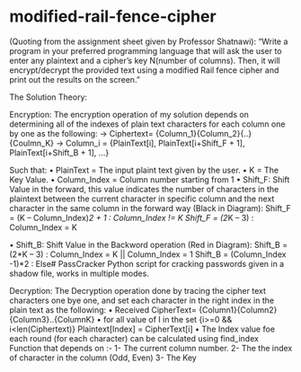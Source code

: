 # modified-rail-fence-cipher
(Quoting from the assignment sheet given by Professor Shatnawi):
“Write a program in your preferred programming language that will ask the user to enter any plaintext
and a cipher’s key N(number of columns). Then, it will encrypt/decrypt the provided text using a
modified Rail fence cipher and print out the results on the screen.”

The Solution Theory:

Encryption:
The encryption operation of my solution depends on determining
all of the indexes of plain text characters for each column one by one as the
following:
  → Ciphertext= {Column_1}{Column_2}{..}{Coulmn_K}
  -> Column_i = {PlainText[i], PlainText[i+Shift_F + 1], PlainText[i+Shift_B +
  1], ...}

Such that:
• PlainText = The input plaint text given by the user.
• K = The Key Value.
• Column_Index = Column number starting from 1
• Shift_F: Shift Value in the forward, this value indicates the number
of characters in the plaintext between the current character in specific
column and the next character in the same column in the forward way
(Black in Diagram):
Shift_F = (K – Column_Index)*2 + 1 : Column_Index != K
Shift_F = (2*K – 3)
: Column_Index = K


• Shift_B: Shift Value in the Backword operation (Red in Diagram):
Shift_B = (2*K – 3) : Column_Index = K || Column_Index = 1
Shift_B = (Column_Index -1)*2 : Else# PassCracker
Python script for cracking passwords given in a shadow file, works in multiple modes.


Decryption:
The Decryption operation done by tracing the cipher text characters one bye one, and set each character in the
right index in the plain text as the following:
  • Received CipherText= {Column1}{Column2}{Column3}..{ColumnK}
  • for all value of I in the set {i>=0 && i<len(Ciphertext)}
  Plaintext[Index] = CipherText[i]
  • The Index value foe each round (for each character) can be calculated using find_index Function
  that depends on :-
    1- The current column number.
    2- The the index of character in the column (Odd, Even)
    3- The Key
